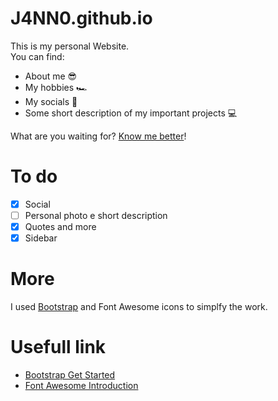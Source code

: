 # J4NN0.github.io

This is my personal Website.  
You can find:
- About me 😎
- My hobbies 🏎
- My socials 👥
- Some short description of my important projects 💻

What are you waiting for? [Know me better](https://j4nn0.github.io.)!

# To do

- [X] Social
- [ ] Personal photo e short description
- [X] Quotes and more
- [X] Sidebar

# More

I used [Bootstrap](https://getbootstrap.com/) and Font Awesome icons to simplfy the work.  

# Usefull link

- [Bootstrap Get Started](https://www.w3schools.com/bootstrap/default.asp)
- [Font Awesome Introduction](https://www.w3schools.com/icons/fontawesome_icons_intro.asp)
